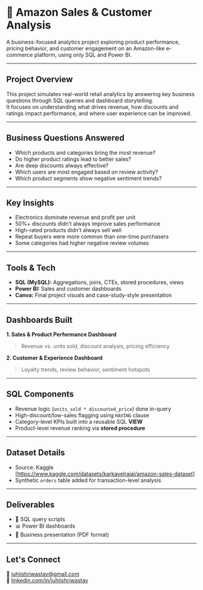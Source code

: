 # 🛒 Amazon Sales & Customer Analysis

A business-focused analytics project exploring product performance, pricing behavior, and customer engagement on an Amazon-like e-commerce platform, using only SQL and Power BI.

---

##  Project Overview

This project simulates real-world retail analytics by answering key business questions through SQL queries and dashboard storytelling.  
It focuses on understanding what drives revenue, how discounts and ratings impact performance, and where user experience can be improved.

---

##  Business Questions Answered

- Which products and categories bring the most revenue?  
- Do higher product ratings lead to better sales?  
- Are deep discounts always effective?  
- Which users are most engaged based on review activity?  
- Which product segments show negative sentiment trends?

---

##  Key Insights

- Electronics dominate revenue and profit per unit  
- 50%+ discounts didn’t always improve sales performance  
- High-rated products didn’t always sell well  
- Repeat buyers were more common than one-time purchasers  
- Some categories had higher negative review volumes

---

##  Tools & Tech

- **SQL (MySQL):** Aggregations, joins, CTEs, stored procedures, views  
- **Power BI:** Sales and customer dashboards    
- **Canva:** Final project visuals and case-study-style presentation

---

##  Dashboards Built

**1. Sales & Product Performance Dashboard**  
> Revenue vs. units sold, discount analysis, pricing efficiency

**2. Customer & Experience Dashboard**  
> Loyalty trends, review behavior, sentiment hotspots

---

##  SQL Components

- Revenue logic (`units_sold * discounted_price`) done in-query  
- High-discount/low-sales flagging using `HAVING` clause  
- Category-level KPIs built into a reusable SQL **VIEW**  
- Product-level revenue ranking via **stored procedure**

---

##  Dataset Details

- Source: Kaggle [https://www.kaggle.com/datasets/karkavelrajaj/amazon-sales-dataset]  
- Synthetic `orders` table added for transaction-level analysis  


---

##  Deliverables

- 📁 SQL query scripts  
- 📊 Power BI dashboards  
- 🧾 Business presentation (PDF format)

---

##  Let's Connect

📧 juhiishriwastav@gmail.com  
🔗 [linkedin.com/in/juhiishriwastav](https://linkedin.com/in/juhiishriwastav)


